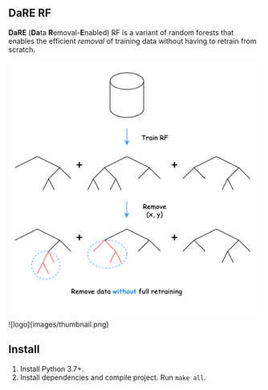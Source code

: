 DaRE RF
---

**DaRE** (**Da**ta **R**emoval-**E**nabled) RF is a variant of random forests that enables the efficient _removal_ of training data without having to retrain from scratch.

<p align="center">
	<img align="center" src="images/thumbnail.png" alt="thumbnail">
</p>
![logo](images/thumbnail.png)

Install
---
1. Install Python 3.7+.
1. Install dependencies and compile project. Run `make all`.

<!--Paper
---
For further details please refer to the paper: [Machine Unlearning for Random Forests](https://arxiv.org/abs/2009.05567).

```
@article{brophy2021,
  title={Machine Unlearning for Random Forests},
  author={Brophy, Jonathan and Lowd, Daniel},
  journal={arXiv preprint arXiv:2009.05567},
  year={2021}
}
```-->